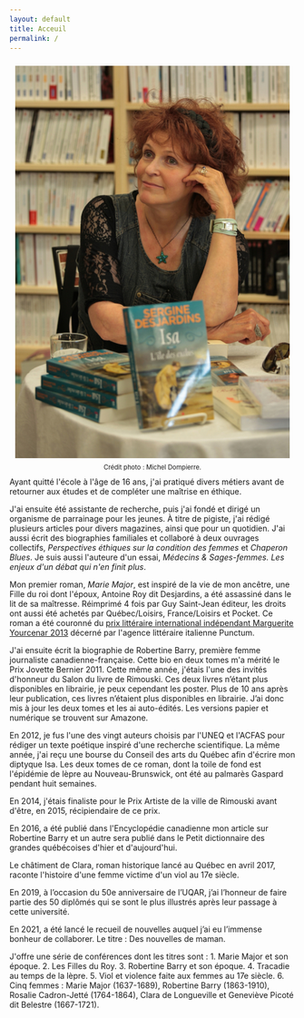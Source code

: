```yaml
---
layout: default
title: Acceuil
permalink: /
---
```


<div style='float:right; padding: 10px; font-size: 0.8em; text-align: center'>
  <img style="padding-bottom:0.5em;" src='images/9.iMG_9915.JPG' alt='photo'><br/>
  Crédit photo : Michel Dompierre.
</div>

Ayant quitté l'école à l'âge de 16 ans, j'ai pratiqué divers métiers avant de retourner aux études et de compléter une maîtrise en éthique.

J'ai ensuite été assistante de recherche, puis j'ai fondé et dirigé un organisme de parrainage pour les jeunes. À titre de pigiste, j'ai rédigé plusieurs articles pour divers magazines, ainsi que pour un quotidien. J'ai aussi écrit des biographies familiales et collaboré à deux ouvrages collectifs, *Perspectives éthiques sur la condition des femmes* et *Chaperon Blues*. Je suis aussi l'auteure d'un essai, *Médecins & Sages-femmes. Les enjeux d'un débat qui n'en finit plus*.

Mon premier roman, *Marie Major*, est inspiré de la vie de mon ancêtre, une Fille du roi dont l'époux, Antoine Roy dit Desjardins, a été assassiné dans le lit de sa maîtresse. Réimprimé 4 fois par Guy Saint-Jean éditeur, les droits ont aussi été achetés par Québec/Loisirs, France/Loisirs et Pocket. Ce roman a été couronné du [prix littéraire international indépendant Marguerite Yourcenar 2013](http://ici.radio-canada.ca/nouvelles/arts_et_spectacles/2013/08/14/001-sergine-desjardins-recoit-un-prix-litteraire.shtml) décerné par l'agence littéraire italienne Punctum.

J'ai ensuite écrit la biographie de Robertine Barry, première femme journaliste canadienne-française. Cette bio en deux tomes m'a mérité le Prix Jovette Bernier 2011. Cette même année, j'étais l'une des invités d'honneur du Salon du livre de Rimouski. Ces deux livres n’étant plus disponibles en librairie, je peux cependant les poster. Plus de 10 ans après leur publication, ces livres n’étaient plus disponibles en librairie. J’ai donc mis à jour les deux tomes et les ai auto-édités. Les versions papier et numérique se trouvent sur Amazone. 

En 2012, je fus l'une des vingt auteurs choisis par l'UNEQ et l'ACFAS pour rédiger un texte poétique inspiré d'une recherche scientifique. La même année, j'ai reçu une bourse du Conseil des arts du Québec afin d'écrire mon diptyque Isa. Les deux tomes de ce roman, dont la toile de fond est l'épidémie de lèpre au Nouveau-Brunswick, ont été au palmarès Gaspard pendant huit semaines.

En 2014, j'étais finaliste pour le Prix Artiste de la ville de Rimouski avant d'être, en 2015, récipiendaire de ce prix.

En 2016, a été publié dans l'Encyclopédie canadienne mon article sur Robertine Barry et un autre sera publié dans le Petit dictionnaire des grandes québécoises d'hier et d'aujourd'hui.

Le châtiment de Clara, roman historique lancé au Québec en avril 2017, raconte l'histoire d'une femme victime d'un viol au 17e siècle.

En 2019, à l’occasion du 50e anniversaire de l’UQAR, j’ai l’honneur de faire partie des 50 diplômés qui se sont le plus illustrés après leur passage à cette université.

En 2021, a été lancé le recueil de nouvelles auquel j’ai eu l’immense bonheur de collaborer. Le titre : Des nouvelles de maman.

J'offre une série de conférences dont les titres sont : 1. Marie Major et son époque. 2. Les Filles du Roy. 3. Robertine Barry et son époque. 4. Tracadie au temps de la lèpre. 5. Viol et violence faite aux femmes au 17e siècle. 6. Cinq femmes : Marie Major (1637-1689), Robertine Barry (1863-1910), Rosalie Cadron-Jetté (1764-1864), Clara de Longueville et Geneviève Picoté dit Belestre (1667-1721).
